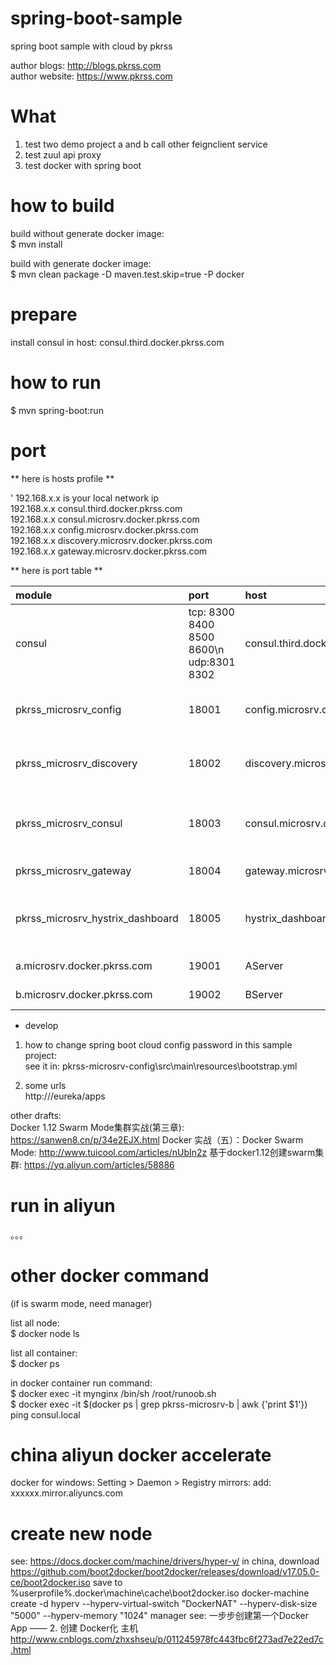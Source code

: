 # spring-boot-sample
spring boot sample with cloud by pkrss

author blogs: http://blogs.pkrss.com  
author website: https://www.pkrss.com  

# What

1. test two demo project a and b call other feignclient service
1. test zuul api proxy
1. test docker with spring boot

# how to build

build without generate docker image:  
$ mvn install

build with generate docker image:  
$ mvn clean package -D maven.test.skip=true -P docker

# prepare

install consul in host: consul.third.docker.pkrss.com

# how to run

$ mvn spring-boot:run

# port

** here is hosts profile **

' 192.168.x.x is your local network ip  
192.168.x.x consul.third.docker.pkrss.com  
192.168.x.x consul.microsrv.docker.pkrss.com  
192.168.x.x config.microsrv.docker.pkrss.com  
192.168.x.x discovery.microsrv.docker.pkrss.com  
192.168.x.x gateway.microsrv.docker.pkrss.com  


** here is port table **

| module     | port      | host     | description                        |
|:-----------|:--------- |:-------- |:---------------------------------- |
| consul     | tcp: 8300 8400 8500 8600\n udp:8301 8302 | consul.third.docker.pkrss.com |
| pkrss_microsrv_config | 18001 | config.microsrv.docker.pkrss.com | spring cloud config server |
| pkrss_microsrv_discovery | 18002 | discovery.microsrv.docker.pkrss.com  | spring cloud service discovery |
| pkrss_microsrv_consul | 18003 | consul.microsrv.docker.pkrss.com | spring cloud ??? (dns and profile?, i not sure) |
| pkrss_microsrv_gateway | 18004 | gateway.microsrv.docker.pkrss.com | spring api gateway |
| pkrss_microsrv_hystrix_dashboard | 18005 | hystrix_dashboard.microsrv.docker.pkrss.com | spring boot hystrix background monitor server |
| a.microsrv.docker.pkrss.com | 19001 | AServer | user demo 1 |
| b.microsrv.docker.pkrss.com | 19002 | BServer | user demo 2 |

* develop

1. how to change spring boot cloud config password in this sample project:  
   see it in: pkrss-microsrv-config\src\main\resources\bootstrap.yml
   
2. some urls  	
	http://<eurekaserver>/eureka/apps
	
other drafts:  
Docker 1.12 Swarm Mode集群实战(第三章): https://sanwen8.cn/p/34e2EJX.html
Docker 实战（五）：Docker Swarm Mode: http://www.tuicool.com/articles/nUbIn2z
基于docker1.12创建swarm集群: https://yq.aliyun.com/articles/58886

# run in aliyun 

。。。
      
# other docker command

(if is swarm mode, need manager)

list all node:  
$ docker node ls

list all container:  
$ docker ps

in docker container run command:  
$ docker exec -it mynginx /bin/sh /root/runoob.sh  
$ docker exec -it $(docker ps | grep pkrss-microsrv-b | awk {'print $1'}) ping consul.local  

# china aliyun docker accelerate
docker for windows: Setting > Daemon > Registry mirrors: add: xxxxxx.mirror.aliyuncs.com

# create new node
see: https://docs.docker.com/machine/drivers/hyper-v/
in china, download https://github.com/boot2docker/boot2docker/releases/download/v17.05.0-ce/boot2docker.iso save to %userprofile%\.docker\machine\cache\boot2docker.iso
docker-machine create -d hyperv --hyperv-virtual-switch "DockerNAT" --hyperv-disk-size "5000" --hyperv-memory "1024" manager
see: 一步步创建第一个Docker App —— 2. 创建 Docker化 主机 http://www.cnblogs.com/zhxshseu/p/011245978fc443fbc6f273ad7e22ed7c.html


